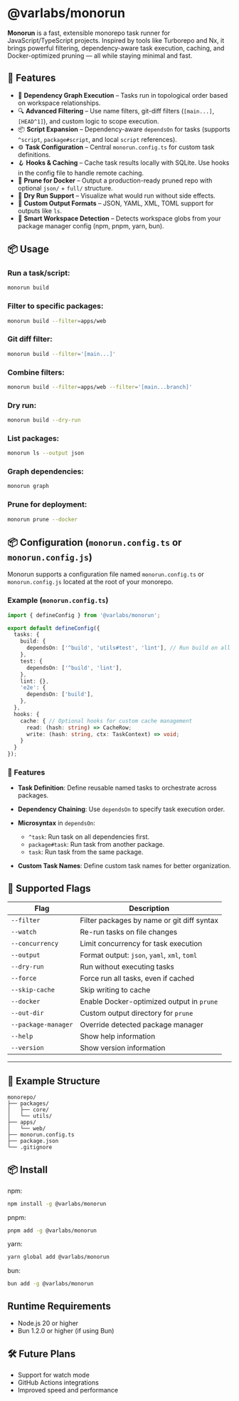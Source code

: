 # @varlabs/monorun

**Monorun** is a fast, extensible monorepo task runner for JavaScript/TypeScript projects. Inspired by tools like Turborepo and Nx, it brings powerful filtering, dependency-aware task execution, caching, and Docker-optimized pruning — all while staying minimal and fast.

## 🚀 Features

- 🧠 **Dependency Graph Execution** – Tasks run in topological order based on workspace relationships.
- 🔍 **Advanced Filtering** – Use name filters, git-diff filters (`[main...]`, `[HEAD^1]`), and custom logic to scope execution.
- 📦 **Script Expansion** – Dependency-aware `dependsOn` for tasks (supports `^script`, `package#script`, and local `script` references).
- ⚙️ **Task Configuration** – Central `monorun.config.ts` for custom task definitions.
- 🪝 **Hooks & Caching** – Cache task results locally with SQLite. Use hooks in the config file to handle remote caching.
- 🐳 **Prune for Docker** – Output a production-ready pruned repo with optional `json/` + `full/` structure.
- 🧪 **Dry Run Support** – Visualize what would run without side effects.
- 🧩 **Custom Output Formats** – JSON, YAML, XML, TOML support for outputs like `ls`.
- 📁 **Smart Workspace Detection** – Detects workspace globs from your package manager config (npm, pnpm, yarn, bun).

## 📦 Usage

### Run a task/script:
```bash
monorun build
```

### Filter to specific packages:
```bash
monorun build --filter=apps/web
```

### Git diff filter:
```bash
monorun build --filter='[main...]'
```

### Combine filters:
```bash
monorun build --filter=apps/web --filter='[main...branch]'
```

### Dry run:
```bash
monorun build --dry-run
```

### List packages:
```bash
monorun ls --output json
```

### Graph dependencies:
```bash
monorun graph
```

### Prune for deployment:
```bash
monorun prune --docker
```

## 📦 Configuration (`monorun.config.ts` or `monorun.config.js`)

Monorun supports a configuration file named `monorun.config.ts` or `monorun.config.js` located at the root of your monorepo.

### Example (`monorun.config.ts`)

```ts
import { defineConfig } from '@varlabs/monorun';

export default defineConfig({
  tasks: {
    build: {
      dependsOn: ['^build', 'utils#test', 'lint'], // Run build on all dependencies first, test from utils package, and lint current package
    },
    test: {
      dependsOn: ['^build', 'lint'],
    },
    lint: {},
    'e2e': {
      dependsOn: ['build'],
    },
  },
  hooks: {
    cache: { // Optional hooks for custom cache management
      read: (hash: string) => CacheRow;
      write: (hash: string, ctx: TaskContext) => void;
    }
  }
});
```

### 🔧 Features

* **Task Definition**: Define reusable named tasks to orchestrate across packages.
* **Dependency Chaining**: Use `dependsOn` to specify task execution order.
* **Microsyntax** in `dependsOn`:

  * `^task`: Run task on all dependencies first.
  * `package#task`: Run task from another package.
  * `task`: Run task from the same package.

* **Custom Task Names**: Define custom task names for better organization.

## 🧪 Supported Flags

| Flag              | Description                                   |
|-------------------|-----------------------------------------------|
| `--filter`        | Filter packages by name or git diff syntax    |
| `--watch`         | Re-run tasks on file changes                  |
| `--concurrency`   | Limit concurrency for task execution          |
| `--output`        | Format output: `json`, `yaml`, `xml`, `toml`  |
| `--dry-run`       | Run without executing tasks                   |
| `--force`         | Force run all tasks, even if cached           |
| `--skip-cache`    | Skip writing to cache                         |
| `--docker`        | Enable Docker-optimized output in `prune`     |
| `--out-dir`       | Custom output directory for `prune`           |
| `--package-manager` | Override detected package manager           |
| `--help`          | Show help information                         |
| `--version`       | Show version information                      |

---

## 📁 Example Structure

```
monorepo/
├── packages/
│   ├── core/
│   └── utils/
├── apps/
│   └── web/
├── monorun.config.ts
├── package.json
└── .gitignore
```

## 📦 Install

npm:
```bash
npm install -g @varlabs/monorun
```

pnpm:
```bash
pnpm add -g @varlabs/monorun
```

yarn:
```bash
yarn global add @varlabs/monorun
```

bun:
```bash
bun add -g @varlabs/monorun
```

## Runtime Requirements
- Node.js 20 or higher
- Bun 1.2.0 or higher (if using Bun)

## 🛠️ Future Plans

- Support for watch mode
- GitHub Actions integrations
- Improved speed and performance
